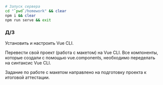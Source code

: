 ```bash
# Запуск сервера
cd "`pwd`/homework" && clear
npm i && clear
npm run serve && exit
```

### Д/З

Установить и настроить Vue CLI.

Перевести свой проект (работа с макетом) на Vue CLI. Все компоненты, которые создали с помощью vue.components,
необходимо переделать на синтаксис Vue CLI.

Задание по работе с макетом направлено на подготовку проекта к итоговой аттестации.